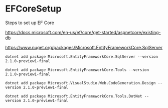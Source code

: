 # EFCoreSetup
Steps to set up EF Core

https://docs.microsoft.com/en-us/ef/core/get-started/aspnetcore/existing-db

https://www.nuget.org/packages/Microsoft.EntityFrameworkCore.SqlServer
```
dotnet add package Microsoft.EntityFrameworkCore.SqlServer --version 2.1.0-preview1-final
```

```
dotnet add package Microsoft.EntityFrameworkCore.Tools --version 2.1.0-preview1-final
```

```
dotnet add package Microsoft.VisualStudio.Web.CodeGeneration.Design --version 2.1.0-preview1-final
```

```
dotnet add package Microsoft.EntityFrameworkCore.Tools.DotNet --version 2.1.0-preview1-final
```
